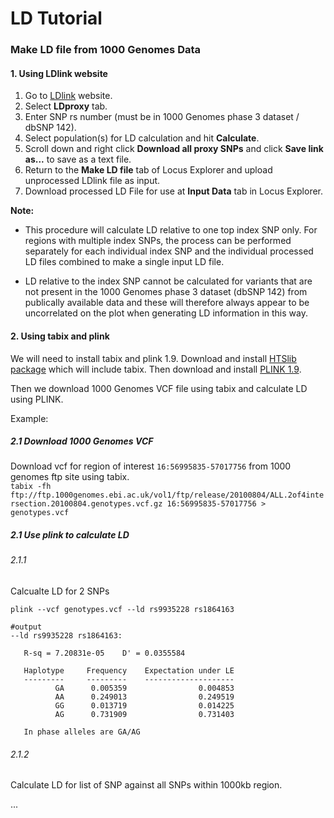 LD Tutorial
=============

### Make LD file from 1000 Genomes Data

#### 1. Using LDlink website

1. Go to [LDlink](http://analysistools.nci.nih.gov/LDlink/) website.
2. Select **LDproxy** tab.
3. Enter SNP rs number (must be in 1000 Genomes phase 3 dataset / dbSNP 142).
4. Select population(s) for LD calculation and hit **Calculate**.
5. Scroll down and right click **Download all proxy SNPs** and click **Save link as...** to save as a text file.
6. Return to the **Make LD file** tab of Locus Explorer and upload unprocessed LDlink file as input.
7. Download processed LD File for use at **Input Data** tab in Locus Explorer.

**Note:**

* This procedure will calculate LD relative to one top index SNP only. For regions with multiple index SNPs, the process can be performed separately for each individual index SNP and the individual processed LD files combined to make a single input LD file.

* LD relative to the index SNP cannot be calculated for variants that are not present in the 1000 Genomes phase 3 dataset (dbSNP 142) from publically available data and these will therefore always appear to be uncorrelated on the plot when generating LD information in this way.

#### 2. Using tabix and plink
We will need to install tabix and plink 1.9.
Download and install [HTSlib package](http://www.htslib.org/download/) which will include tabix. Then download and install [PLINK 1.9](https://www.cog-genomics.org/plink2).

Then we download 1000 Genomes VCF file using tabix and calculate LD using PLINK.

Example:

##### 2.1 Download 1000 Genomes VCF
Download vcf for region of interest `16:56995835-57017756` from 1000 genomes ftp site using tabix.  
`tabix -fh ftp://ftp.1000genomes.ebi.ac.uk/vol1/ftp/release/20100804/ALL.2of4intersection.20100804.genotypes.vcf.gz 16:56995835-57017756 > genotypes.vcf`

##### 2.1 Use plink to calculate LD
###### 2.1.1
Calcualte LD for 2 SNPs  
```
plink --vcf genotypes.vcf --ld rs9935228 rs1864163

#output
--ld rs9935228 rs1864163:

   R-sq = 7.20831e-05    D' = 0.0355584

   Haplotype     Frequency    Expectation under LE
   ---------     ---------    --------------------
          GA      0.005359                0.004853
          AA      0.249013                0.249519
          GG      0.013719                0.014225
          AG      0.731909                0.731403

   In phase alleles are GA/AG
```
###### 2.1.2
Calculate LD for list of SNP against all SNPs within 1000kb region.

...












